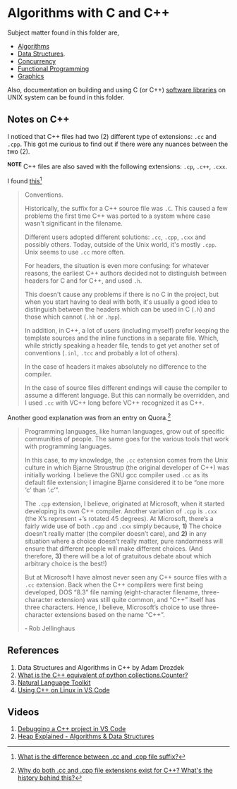 # Algorithms with C and C++

Subject matter found in this folder are,
 - [Algorithms](./algorithms/)
 - [Data Structures](./data-structures/).
 - [Concurrency](./concurrency/)
 - [Functional Programming](./functional-programming/)
 - [Graphics](./graphics/)

Also, documentation on building and using C (or C++) [software libraries](./SOFTWARE.LIBRARIES.md) on UNIX system can be found in this folder.

## Notes on C++

I noticed that C++ files had two (2) different type of extensions: `.cc` and `.cpp`. This got me curious to find out if there were any nuances between the two (2).

<sup><strong>NOTE</strong></sup> C++ files are also saved with the following extensions: `.cp`, `.c++`, `.cxx`.

I found [this](https://stackoverflow.com/questions/18590135/what-is-the-difference-between-cc-and-cpp-file-suffix)[^1]

<blockquote>
<p>Conventions.</p>

Historically, the suffix for a C++ source file was `.C`. This caused a few problems the first time C++ was ported to a system where case wasn't significant in the filename.

Different users adopted different solutions: `.cc`, `.cpp`, `.cxx` and possibly others. Today, outside of the Unix world, it's mostly `.cpp`. Unix seems to use `.cc` more often.

For headers, the situation is even more confusing: for whatever reasons, the earliest C++ authors decided not to distinguish between headers for C and for C++, and used `.h`.

This doesn't cause any problems if there is no C in the project, but when you start having to deal with both, it's usually a good idea to distinguish between the headers which can be used in C (`.h`) and those which cannot (`.hh` or `.hpp`).

In addition, in C++, a lot of users (including myself) prefer keeping the template sources and the inline functions in a separate file. Which, while strictly speaking a header file, tends to get yet another set of conventions (`.inl`, `.tcc` and probably a lot of others).

In the case of headers it makes absolutely no difference to the compiler.

In the case of source files different endings will cause the compiler to assume a different language. But this can normally be overridden, and I used `.cc` with VC++ long before VC++ recognized it as C++.
</blockquote>

Another good explanation was from an entry on Quora.[^2]

<blockquote>
Programming languages, like human languages, grow out of specific communities of people. The same goes for the various tools that work with programming languages.

In this case, to my knowledge, the `.cc` extension comes from the Unix culture in which Bjarne Stroustrup (the original developer of C++) was initially working. I believe the GNU gcc compiler used `.cc` as its default file extension; I imagine Bjarne considered it to be “one more ‘c’ than ‘.c’”.

The `.cpp` extension, I believe, originated at Microsoft, when it started developing its own C++ compiler. Another variation of `.cpp` is `.cxx` (the X’s represent +’s rotated 45 degrees). At Microsoft, there’s a fairly wide use of both `.cpp` and `.cxx` simply because, **1)** The choice doesn’t really matter (the compiler doesn’t care), and **2)** in any situation where a choice doesn’t really matter, pure randomness will ensure that different people will make different choices. (And therefore, **3)** there will be a lot of gratuitous debate about which arbitrary choice is the best!)

But at Microsoft I have almost never seen any C++ source files with a `.cc` extension. Back when the C++ compilers were first being developed, DOS “8.3” file naming (eight-character filename, three-character extension) was still quite common, and “C++” itself has three characters. Hence, I believe, Microsoft’s choice to use three-character extensions based on the name “C++”.

&hyphen; Rob Jellinghaus
</blockquote>

## References

1. Data Structures and Algorithms in C++ by Adam Drozdek
2. [What is the C++ equivalent of python collections.Counter?](https://stackoverflow.com/questions/53055563/what-is-the-c-equivalent-of-python-collections-counter)
3. [Natural Language Toolkit](https://www.nltk.org/)
4. [Using C++ on Linux in VS Code](https://code.visualstudio.com/docs/cpp/config-linux)

## Videos

1. [Debugging a C++ project in VS Code](https://youtu.be/G9gnSGKYIg4)
2. [Heap Explained - Algorithms & Data Structures](https://youtu.be/rbXO3B5Ib1U)


 [^1]: [What is the difference between .cc and .cpp file suffix?](https://stackoverflow.com/questions/18590135/what-is-the-difference-between-cc-and-cpp-file-suffix)

[^2]: [Why do both .cc and .cpp file extensions exist for C++? What's the history behind this?](https://www.quora.com/Why-do-both-cc-and-cpp-file-extensions-exist-for-C-Whats-the-history-behind-this)